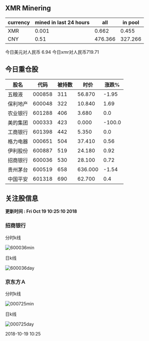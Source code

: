## XMR Minering

|currency|mined in last 24 hours|all|in pool|
|---|---|---|---|
|XMR|0.001|0.662|0.455|
|CNY|0.51|476.366|327.266|

今日美元对人民币 6.94	今日xmr对人民币719.71


## 今日重仓股 

|股名|代码|被持数|时价|涨跌%|
|---|---|---|---|---|
|五粮液|000858|311|56.870|-1.95|
|保利地产|600048|322|10.840|1.69|
|农业银行|601288|406|3.680|0.0|
|美的集团|000333|423|0.000|-100.0|
|工商银行|601398|442|5.350|0.0|
|格力电器|000651|504|37.410|0.56|
|伊利股份|600887|519|24.180|0.92|
|招商银行|600036|530|28.100|0.72|
|贵州茅台|600519|658|636.000|-1.54|
|中国平安|601318|690|62.700|0.4|

## 关注股信息
**更新时间 : Fri Oct 19 10:25:10 2018**
### 招商银行 
分时k线

![600036min](http://image.sinajs.cn/newchart/min/n/sh600036.gif)

日k线

![600036day](http://image.sinajs.cn/newchart/daily/n/sh600036.gif)

### 京东方Ａ 
分时k线

![000725min](http://image.sinajs.cn/newchart/min/n/sz000725.gif)

日k线

![000725day](http://image.sinajs.cn/newchart/daily/n/sz000725.gif)

2018-10-19 10:25